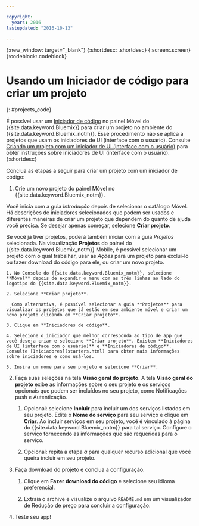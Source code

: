 ```yaml
---

copyright:
  years: 2016
lastupdated: "2016-10-13"

---
```

{:new_window: target="_blank"}
{:shortdesc: .shortdesc}
{:screen:.screen}
{:codeblock:.codeblock}

# Usando um Iniciador de código para criar um projeto
{: #projects_code}

É possível usar um
[Iniciador de código](starters.html#Code_Starter) no
painel Móvel do {{site.data.keyword.Bluemix}} para criar um
projeto no ambiente do {{site.data.keyword.Bluemix_notm}}. Esse procedimento não se aplica a projetos
que usam os iniciadores de UI (interface com o usuário). Consulte [Criando um projeto
com um iniciador de UI (interface com o usuário)](projects_ui.html) para obter instruções sobre iniciadores de UI (interface com o usuário). 
{:shortdesc}

Conclua as etapas a seguir para criar um projeto com um iniciador de código:

1. Crie um novo projeto do painel Móvel no {{site.data.keyword.Bluemix_notm}}.

 Você inicia com a guia *Introdução* depois de selecionar o catálogo Móvel. Há descrições de iniciadores selecionados que podem ser usados e diferentes maneiras de criar um projeto que dependem do quanto de ajuda você precisa. Se
desejar apenas começar, selecione **Criar projeto**.

 Se você já tiver projetos, poderá também iniciar com a guia *Projetos* selecionada. Na visualização **Projetos** do painel do {{site.data.keyword.Bluemix_notm}} Mobile, é possível selecionar um projeto com o qual trabalhar, usar as *Ações* para um projeto para excluí-lo ou fazer download do código para ele, ou criar um novo projeto.

	1. No Console do {{site.data.keyword.Bluemix_notm}}, selecione **Móvel** depois de expandir o menu com as três linhas ao lado do logotipo do {{site.data.keyword.Bluemix_notm}}. 
	
	2. Selecione **Criar projeto**. 

	  Como alternativa, é possível selecionar a guia **Projetos** para visualizar os projetos que já estão em seu ambiente móvel e criar um novo projeto clicando em **Criar projeto**.

	3. Clique em **Iniciadores de código**.  

	4. Selecione o iniciador que melhor corresponda ao tipo de app que você deseja criar e selecione **Criar projeto**. Existem **Iniciadores de UI (interface com o usuário)** e **Iniciadores de código**. Consulte [Iniciadores](starters.html) para obter mais informações sobre iniciadores e como usá-los. 
	
	5. Insira um nome para seu projeto e selecione **Criar**.
	
2. Faça suas seleções na tela **Visão geral do projeto**.  A
tela **Visão geral do projeto** exibe as
informações sobre o seu projeto e os serviços opcionais que podem
ser incluídos no seu projeto, como Notificações push e Autenticação.  

	1. Opcional: selecione **Incluir** para incluir um dos
serviços listados em seu projeto. Edite o **Nome do serviço** para seu
serviço e clique em **Criar**. Ao incluir
serviços em seu projeto, você é vinculado à página
do {{site.data.keyword.Bluemix_notm}} para tal serviço. Configure
o serviço fornecendo as informações que são requeridas para o
serviço.
	
	2. Opcional: repita a etapa *a* para qualquer recurso adicional que você queira incluir em seu projeto. 

3.  Faça download do projeto e conclua a configuração.

    1. Clique em **Fazer download do código** e selecione seu idioma preferencial.
   
    2. Extraia o archive e visualize o arquivo `README.md` em um visualizador de Redução de preço para concluir a configuração.

4.  Teste seu app! 


